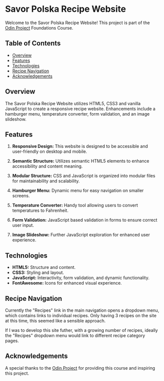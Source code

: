 # Savor Polska Recipe Website

Welcome to the Savor Polska Recipe Website! This project is part of the [Odin Project](https://www.theodinproject.com) Foundations Course.

## Table of Contents

- [Overview](#overview)
- [Features](#features)
- [Technologies](#technologies)
- [Recipe Navigation](#recipe-navigation)
- [Acknowledgements](#acknowledgements)

## Overview

The Savor Polska Recipe Website utilizes HTML5, CSS3 and vanilla JavaScript to create a responsive recipe website. Enhancements include a hamburger menu, temperature converter, form validation, and an image slideshow.

## Features

1. **Responsive Design:** This website is designed to be accessible and user-friendly on desktop and mobile.

2. **Semantic Structure:** Utilizes semantic HTML5 elements to enhance accessibility and content meaning.

3. **Modular Structure:** CSS and JavaScript is organized into modular files for maintainability and scalability.

4. **Hamburger Menu:** Dynamic menu for easy navigation on smaller screens.

5. **Temperature Converter:** Handy tool allowing users to convert temperatures to Fahrenheit.

6. **Form Validation:** JavaScript based validation in forms to ensure correct user input.

7. **Image Slideshow:** Further JavaScript exploration for enhanced user experience.

## Technologies

- **HTML5:** Structure and content.
- **CSS3:** Styling and layout.
- **JavaScript:** Interactivity, form validation, and dynamic functionality.
- **FontAwesome:** Icons for enhanced visual experience.

## Recipe Navigation

Currently the "Recipes" link in the main navigation opens a dropdown menu, which contains links to individual recipes. Only having 3 recipes on the site at this time, this seemed like a sensible approach.

If I was to develop this site futher, with a growing number of recipes, ideally the "Recipes" dropdown menu would link to different recipe category pages.

## Acknowledgements

A special thanks to the [Odin Project](https://www.theodinproject.com) for providing this course and inspiring this project.